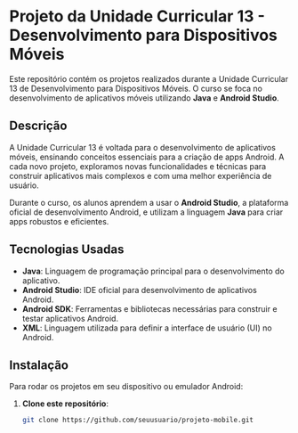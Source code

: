 # Projeto da Unidade Curricular 13 - Desenvolvimento para Dispositivos Móveis

Este repositório contém os projetos realizados durante a Unidade Curricular 13 de Desenvolvimento para Dispositivos Móveis. O curso se foca no desenvolvimento de aplicativos móveis utilizando **Java** e **Android Studio**.

## Descrição

A Unidade Curricular 13 é voltada para o desenvolvimento de aplicativos móveis, ensinando conceitos essenciais para a criação de apps Android. A cada novo projeto, exploramos novas funcionalidades e técnicas para construir aplicativos mais complexos e com uma melhor experiência de usuário.

Durante o curso, os alunos aprendem a usar o **Android Studio**, a plataforma oficial de desenvolvimento Android, e utilizam a linguagem **Java** para criar apps robustos e eficientes.

## Tecnologias Usadas

- **Java**: Linguagem de programação principal para o desenvolvimento do aplicativo.
- **Android Studio**: IDE oficial para desenvolvimento de aplicativos Android.
- **Android SDK**: Ferramentas e bibliotecas necessárias para construir e testar aplicativos Android.
- **XML**: Linguagem utilizada para definir a interface de usuário (UI) no Android.

## Instalação

Para rodar os projetos em seu dispositivo ou emulador Android:

1. **Clone este repositório**:

   ```bash
   git clone https://github.com/seuusuario/projeto-mobile.git

